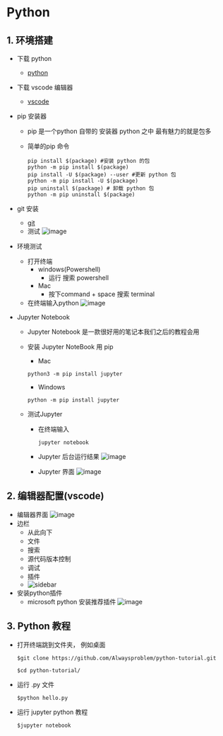 # Python

## 1. 环境搭建

- 下载 python
  - [python](https://www.python.org/)

- 下载 vscode 编辑器
  - [vscode](https://code.visualstudio.com/)

- pip 安装器
  - pip 是一个python 自带的 安装器 python 之中 最有魅力的就是包多
  - 简单的pip 命令

    ```shell
    pip install $(package) #安装 python 的包
    python -m pip install $(package)
    pip install -U $(package) --user #更新 python 包
    python -m pip install -U $(package)
    pip uninstall $(package) # 卸载 python 包
    python -m pip uninstall $(package)
    ```

- git 安装
  - [git](https://git-scm.com/)
  - 测试
  ![image](image/git_test.png)

- 环境测试
  - 打开终端
    - windows(Powershell)
      - 运行 搜索 powershell
    - Mac
      - 按下command + space 搜索 terminal
  - 在终端输入python
    ![image](image/terminal.png)

- Jupyter Notebook
  - Jupyter Notebook 是一款很好用的笔记本我们之后的教程会用
  - 安装 Jupyter NoteBook 用 pip
    - Mac

    ```shell
    python3 -m pip install jupyter
    ```

    - Windows

    ```shell
    python -m pip install jupyter
    ```

  - 测试Jupyter
    - 在终端输入

      ```shell
      jupyter notebook
      ```

    - Jupyter 后台运行结果
    ![image](image/jupyter_terminal.png)
    - Jupyter 界面
    ![image](image/jupyter_browser.png)

## 2. 编辑器配置(vscode)

- 编辑器界面
  ![image](./image/editor.png)
- 边栏
  - 从此向下
  - 文件
  - 搜索
  - 源代码版本控制
  - 调试
  - 插件
  - ![sidebar](image/siderbar.png)
- 安装python插件
  - microsoft python 安装推荐插件
  ![image](image/python_plugin.png)

## 3. Python 教程

- 打开终端跳到文件夹， 例如桌面

  ```shell
  $git clone https://github.com/Alwaysproblem/python-tutorial.git

  $cd python-tutorial/
  ```

- 运行 .py 文件

  ```shell
  $python hello.py
  ```

- 运行 jupyter python 教程
  ```shell
  $jupyter notebook
  ```
